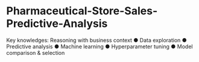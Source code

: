 # Pharmaceutical-Store-Sales-Predictive-Analysis
Key knowledges:  Reasoning with business context ● Data exploration ● Predictive analysis ● Machine learning  ● Hyperparameter tuning ● Model comparison &amp; selection
